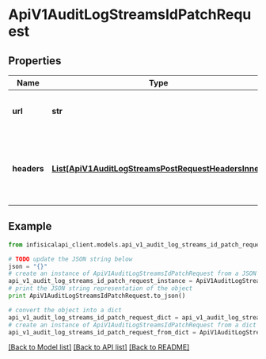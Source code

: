 # ApiV1AuditLogStreamsIdPatchRequest


## Properties
Name | Type | Description | Notes
------------ | ------------- | ------------- | -------------
**url** | **str** | The HTTP URL to push logs to. | [optional] 
**headers** | [**List[ApiV1AuditLogStreamsPostRequestHeadersInner]**](ApiV1AuditLogStreamsPostRequestHeadersInner.md) | The HTTP headers attached for the external prrovider requests. | [optional] 

## Example

```python
from infisicalapi_client.models.api_v1_audit_log_streams_id_patch_request import ApiV1AuditLogStreamsIdPatchRequest

# TODO update the JSON string below
json = "{}"
# create an instance of ApiV1AuditLogStreamsIdPatchRequest from a JSON string
api_v1_audit_log_streams_id_patch_request_instance = ApiV1AuditLogStreamsIdPatchRequest.from_json(json)
# print the JSON string representation of the object
print ApiV1AuditLogStreamsIdPatchRequest.to_json()

# convert the object into a dict
api_v1_audit_log_streams_id_patch_request_dict = api_v1_audit_log_streams_id_patch_request_instance.to_dict()
# create an instance of ApiV1AuditLogStreamsIdPatchRequest from a dict
api_v1_audit_log_streams_id_patch_request_from_dict = ApiV1AuditLogStreamsIdPatchRequest.from_dict(api_v1_audit_log_streams_id_patch_request_dict)
```
[[Back to Model list]](../README.md#documentation-for-models) [[Back to API list]](../README.md#documentation-for-api-endpoints) [[Back to README]](../README.md)


